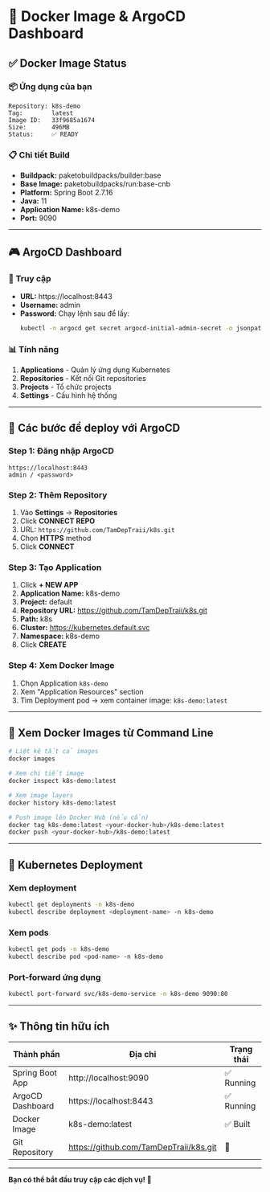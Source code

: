 # 🎯 Docker Image & ArgoCD Dashboard

## ✅ Docker Image Status

### 📦 Ứng dụng của bạn
```
Repository: k8s-demo
Tag:        latest
Image ID:   33f9685a1674
Size:       496MB
Status:     ✅ READY
```

### 📋 Chi tiết Build
- **Buildpack:** paketobuildpacks/builder:base
- **Base Image:** paketobuildpacks/run:base-cnb
- **Platform:** Spring Boot 2.7.16
- **Java:** 11
- **Application Name:** k8s-demo
- **Port:** 9090

---

## 🎮 ArgoCD Dashboard

### 🔐 Truy cập
- **URL:** https://localhost:8443
- **Username:** admin
- **Password:** Chạy lệnh sau để lấy:
  ```bash
  kubectl -n argocd get secret argocd-initial-admin-secret -o jsonpath="{.data.password}" | base64 -d
  ```

### 📊 Tính năng
1. **Applications** - Quản lý ứng dụng Kubernetes
2. **Repositories** - Kết nối Git repositories
3. **Projects** - Tổ chức projects
4. **Settings** - Cấu hình hệ thống

---

## 🚀 Các bước để deploy với ArgoCD

### Step 1: Đăng nhập ArgoCD
```
https://localhost:8443
admin / <password>
```

### Step 2: Thêm Repository
1. Vào **Settings** → **Repositories**
2. Click **CONNECT REPO**
3. URL: `https://github.com/TamDepTraii/k8s.git`
4. Chọn **HTTPS** method
5. Click **CONNECT**

### Step 3: Tạo Application
1. Click **+ NEW APP**
2. **Application Name:** k8s-demo
3. **Project:** default
4. **Repository URL:** https://github.com/TamDepTraii/k8s.git
5. **Path:** k8s
6. **Cluster:** https://kubernetes.default.svc
7. **Namespace:** k8s-demo
8. Click **CREATE**

### Step 4: Xem Docker Image
1. Chọn Application `k8s-demo`
2. Xem "Application Resources" section
3. Tìm Deployment pod → xem container image: `k8s-demo:latest`

---

## 🐳 Xem Docker Images từ Command Line

```bash
# Liệt kê tất cả images
docker images

# Xem chi tiết image
docker inspect k8s-demo:latest

# Xem image layers
docker history k8s-demo:latest

# Push image lên Docker Hub (nếu cần)
docker tag k8s-demo:latest <your-docker-hub>/k8s-demo:latest
docker push <your-docker-hub>/k8s-demo:latest
```

---

## 📌 Kubernetes Deployment

### Xem deployment
```bash
kubectl get deployments -n k8s-demo
kubectl describe deployment <deployment-name> -n k8s-demo
```

### Xem pods
```bash
kubectl get pods -n k8s-demo
kubectl describe pod <pod-name> -n k8s-demo
```

### Port-forward ứng dụng
```bash
kubectl port-forward svc/k8s-demo-service -n k8s-demo 9090:80
```

---

## ✨ Thông tin hữu ích

| Thành phần | Địa chỉ | Trạng thái |
|-----------|--------|----------|
| Spring Boot App | http://localhost:9090 | ✅ Running |
| ArgoCD Dashboard | https://localhost:8443 | ✅ Running |
| Docker Image | k8s-demo:latest | ✅ Built |
| Git Repository | https://github.com/TamDepTraii/k8s.git | 📝 |

---

**Bạn có thể bắt đầu truy cập các dịch vụ! 🚀**

